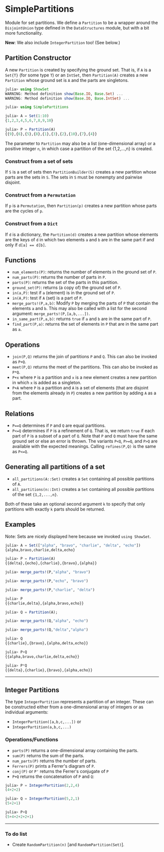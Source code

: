 # SimplePartitions

Module for set partitions. We define a
`Partition` to be a wrapper around the `DisjointUnion` type defined
in the `DataStructures` module, but with a bit more functionality.

**New**: We also include `IntegerPartition` too! (See below.)


## Partition Constructor

A new `Partition` is created by specifying the ground set. That is, if `A`
is a `Set{T}` (for some type `T`) or an `IntSet`, then `Partition(A)` creates
a new `Partition` whose ground set is `A` and the parts are singletons.
```julia
julia> using ShowSet
WARNING: Method definition show(Base.IO, Base.Set) ...
WARNING: Method definition show(Base.IO, Base.IntSet) ...

julia> using SimplePartitions

julia> A = Set(1:10)
{1,2,3,4,5,6,7,8,9,10}

julia> P = Partition(A)
{{9},{6},{5},{8},{1},{3},{2},{10},{7},{4}}
```
The parameter to `Partition` may also be a list (one-dimensional array) or
a positive integer `n`, in which case a partition of the set {1,2,...,n} is
created.

### Construct from a set of sets

If `S` is a set of sets then `PartitionBuilder(S)` creates
a new partition whose parts are the sets in `S`. The
sets in `S` must be nonempty and pairwise disjoint.

### Construct from a `Permutation`

If `p` is a `Permutation`, then `Partition(p)` creates a new
partition whose parts are the cycles of `p`.

### Construct from a `Dict`

If `d` is a dictionary, the `Partition(d)` creates a new
partition whose elements are the keys of `d` in which
two elements `a` and `b` are in the same part if and only
if `d[a] == d[b]`.

## Functions

+ `num_elements(P)`: returns the number of elements in the ground
set of `P`.
+ `num_parts(P)`: returns the number of parts in `P`.
+ `parts(P)`: returns the set of the parts in this partition.
+ `ground_set(P)`: returns (a copy of) the ground set of `P`.
+ `in(a,P)`: test if `a` (element) is in the ground set of `P`.
+ `in(A,P)`: test if `A` (set) is a part of `P`.
+ `merge_parts!(P,a,b)`: Modify `P` by merging the parts of `P` that
contain the elements `a` and `b`. This may also be called with a
list for the second argument: `merge_parts!(P,[a,b,...])`.
+ `in_same_part(P,a,b)`: returns `true` if `a` and `b` are in the same
part of `P`.
+ `find_part(P,a)`: returns the set of elements in `P`
that are in the same part as `a`.

## Operations

+ `join(P,Q)` returns the join of partitions `P` and `Q`. This can also
be invoked as `P+Q`.
+ `meet(P,Q)` returns the meet of the partitions. This can also be
invoked as `P*Q`.
+ `P+x` where `P` is a partition and `x` is a new element creates a
new partition in which `x` is added as a singleton.
+ `P+A` where `P` is a partition and `A` is a set of elements
(that are disjoint from the elements already in `P`) creates a new
partition by adding `A` as a part.

## Relations

+ `P==Q` determines if `P` and `Q` are equal partitions.
+ `P<=Q` determines if `P` is a refinement of `Q`. That is, we return `true`
if each part of `P` is a subset of a part of `Q`. Note that `P` and `Q` must
have the same ground set or else an error is thrown. The variants
`P<Q`, `P>=Q`, and `P>Q` are available with the expected meanings. Calling
`refines(P,Q)` is the same as `P<=Q`.

## Generating all partitions of a set

+ `all_partitions(A::Set)` creates a `Set` containing all possible
partitions of `A`.
+ `all_partitions(n::Int)` creates a `Set` containing all possible
partitions of the set `{1,2,...,n}`.

Both of these take an optional second argument `k` to specify that
only partitions with exactly `k` parts should be returned.


## Examples

Note: Sets are nicely displayed here because we invoked
`using ShowSet`.

```julia
julia> A = Set(["alpha", "bravo", "charlie", "delta", "echo"])
{alpha,bravo,charlie,delta,echo}

julia> P = Partition(A)
{{delta},{echo},{charlie},{bravo},{alpha}}

julia> merge_parts!(P,"alpha", "bravo")

julia> merge_parts!(P,"echo", "bravo")

julia> merge_parts!(P,"charlie", "delta")

julia> P
{{charlie,delta},{alpha,bravo,echo}}

julia> Q = Partition(A);

julia> merge_parts!(Q,"alpha", "echo")

julia> merge_parts!(Q,"delta","alpha")

julia> Q
{{charlie},{bravo},{alpha,delta,echo}}

julia> P+Q
{{alpha,bravo,charlie,delta,echo}}

julia> P*Q
{{delta},{charlie},{bravo},{alpha,echo}}
```
<hr>

## Integer Partitions

The type `IntegerPartition` represents a partition of an integer.
These can be constructed either from a one-dimensional array of
integers or as individual arguments:
* `IntegerPartition([a,b,c,...])` or
* `IntegerPartition(a,b,c,...)`

### Operations/Functions

* `parts(P)` returns a one-dimensional array containing the parts.
* `sum(P)` returns the sum of the parts.
* `num_parts(P)` returns the number of parts.
* `Ferrers(P)` prints a Ferrer's diagram of `P`.
* `conj(P)` or `P'` returns the Ferrer's conjugate of `P`
* `P+Q` returns the concatenation of `P` and `Q`:
```julia
julia> P = IntegerPartition(2,2,4)
(4+2+2)

julia> Q = IntegerPartition(5,2,1)
(5+2+1)

julia> P+Q
(5+4+2+2+2+1)
```


<hr>

### To do list

+ Create `RandomPartition(n)` [and `RandomPartition(Set)`].
